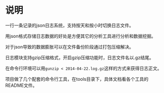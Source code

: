 说明
====

一行一条记录的json日志系统，支持按天和按小时切换日志文件。

用json格式存储日志数据的好处是方便其它的分析工具进行分析和数据挖掘。

对于json导致的数据膨胀可以在文件备份阶段通过打包压缩解决。

日志模块支持gzip压缩格式，开启gzip压缩功能时，日志文件名以.gz结尾。

在命令行环境可以用`gunzip < 2014-04-22.log.gz`这样的方式来获得日志正文。

项目做了几个配套的命令行工具，在tools目录下，具体文档看各个工具的README文件。